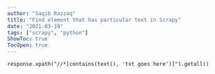 ```yaml
---
author: "Saqib Razzaq"
title: "Find element that has particular text in Scrapy"
date: "2021-03-19"
tags: ["scrapy", "python"]
ShowToc: true
TocOpen: true
---
```


`response.xpath("//*[contains(text(), 'txt goes here')]").getall()`